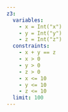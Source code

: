 ```yaml
---
z3:
  variables:
    - x = Int("x")
    - y = Int("y")
    - z = Int("z")
  constraints:
    - x + y == z
    - x > 0
    - y > 0
    - z > 0
    - x <= 10
    - y <= 10
    - z <= 10
  limit: 100
---
```

